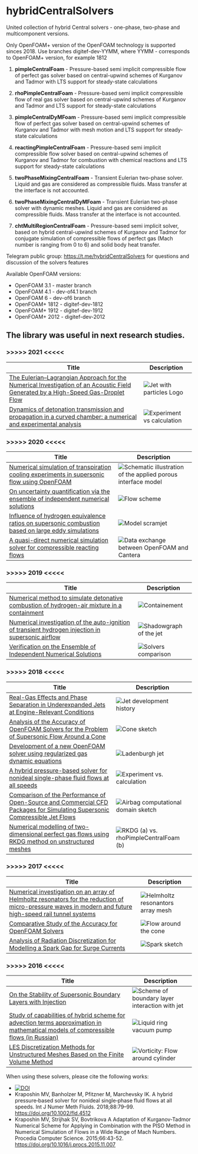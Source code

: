 # hybridCentralSolvers
United collection of hybrid  Central solvers - one-phase, two-phase and multicomponent versions.

Only OpenFOAM+ version of the OpenFOAM technology is supported sinces 2018. Use branches digitef-dev-YYMM, where YYMM - corresponds to OpenFOAM+ version, for example 1812

1. **pimpleCentralFoam** - Pressure-based semi implicit compressible flow of perfect gas solver based on 
central-upwind schemes of Kurganov and Tadmor with LTS support for steady-state calculations

2. **rhoPimpleCentralFoam** - Pressure-based semi implicit compressible flow  of real gas solver based on 
central-upwind schemes of Kurganov and Tadmor and LTS support for steady-state calculations

3. **pimpleCentralDyMFoam** - Pressure-based semi implicit compressible flow of perfect gas solver based 
on central-upwind schemes of Kurganov and Tadmor with mesh motion and LTS support for steady-state calculations

4. **reactingPimpleCentralFoam** - Pressure-based semi implicit compressible flow solver based on central-upwind schemes of 
Kurganov and Tadmor for combustion with chemical reactions and LTS support for steady-state calculations

5. **twoPhaseMixingCentralFoam** - Transient Eulerian two-phase solver. Liquid and gas are
    considered as compressible fluids. Mass transfer at the interface is not accounted.

6. **twoPhaseMixingCentralDyMFoam** - Transient Eulerian two-phase solver with dynamic meshes. Liquid and gas are
    considered as compressible fluids. Mass transfer at the interface is not accounted.

7. **chtMultiRegionCentralFoam** -     Pressure-based semi implicit solver, based on hybrid central-upwind schemes
    of Kurganov and Tadmor for conjugate simulation of compressible flows of perfect gas (Mach 
    number is ranging from 0 to 6) and solid body heat transfer.

Telegram public group: https://t.me/hybridCentralSolvers for questions and discussion of the solvers features

Available OpenFOAM versions:
* OpenFOAM 3.1 - master branch
* OpenFOAM 4.1 - dev-of4.1 branch
* OpenFOAM 6   - dev-of6 branch
* OpenFOAM+ 1812 - digitef-dev-1812
* OpenFOAM+ 1912 - digitef-dev-1912
* OpenFOAM+ 2012 - digitef-dev-2012

## The library was useful in next research studies.

### >>>>> 2021 <<<<<

| Title | Description |
|------|-------------|
|[The Eulerian–Lagrangian Approach for the Numerical Investigation of an Acoustic Field Generated by a High-Speed Gas-Droplet Flow ](https://www.mdpi.com/2311-5521/6/8/274)| ![Jet with particles Logo](https://www.mdpi.com/fluids/fluids-06-00274/article_deploy/html/images/fluids-06-00274-ag-550.jpg) |
|[Dynamics of detonation transmission and propagation in a curved chamber: a numerical and experimental analysis](https://doi.org/10.1016/j.combustflame.2020.09.032)|![Experiment vs calculation](https://ars.els-cdn.com/content/image/1-s2.0-S0010218020304168-gr2.jpg)|

### >>>>> 2020 <<<<<

| Title | Description |
|------|-------------|
|[Numerical simulation of transpiration cooling experiments in supersonic flow using OpenFOAM](https://link.springer.com/article/10.1007/s12567-019-00292-6)|![Schematic illustration of the applied porous interface model](https://media.springernature.com/full/springer-static/image/art%3A10.1007%2Fs12567-019-00292-6/MediaObjects/12567_2019_292_Fig1_HTML.png?as=webp)|
|[On uncertainty quantification via the ensemble of independent numerical solutions](https://doi.org/10.1016/j.jocs.2020.101114)|![Flow scheme](https://ars.els-cdn.com/content/image/1-s2.0-S1877750319310695-gr1.jpg)|
|[Influence of hydrogen equivalence ratios on supersonic combustion based on large eddy simulations](https://doi.org/10.1016/j.ijhydene.2020.02.054)|![Model scramjet](https://ars.els-cdn.com/content/image/1-s2.0-S036031992030584X-gr1.jpg)|
|[A quasi-direct numerical simulation solver for compressible reacting flows](https://doi.org/10.1016/j.compfluid.2020.104718)|![Data exchange between OpenFOAM and Cantera](https://ars.els-cdn.com/content/image/1-s2.0-S0045793020302887-gr1.jpg)|

###  >>>>> 2019 <<<<<
| Title | Description |
|------|-------------|
|[Numerical method to simulate detonative combustion of hydrogen-air mixture in a containment](https://doi.org/10.1080/19942060.2019.1660219)| ![Containement](https://www.tandfonline.com/na101/home/literatum/publisher/tandf/journals/content/tcfm20/2019/tcfm20.v013.i01/19942060.2019.1660219/20191106/images/medium/tcfm_a_1660219_f0018_oc.jpg)|
|[Numerical investigation of the auto-ignition of transient hydrogen injection in supersonic airflow](https://doi.org/10.1016/j.ijhydene.2019.07.215)|![Shadowgraph of the jet](https://github.com/unicfdlab/hybridCentralSolvers/blob/master/1-s2.0-S0360319919328514-gr4.jpg)|
|[Verification on the Ensemble of Independent Numerical Solutions](https://link.springer.com/chapter/10.1007/978-3-030-22750-0_25)|![Solvers comparison](https://media.springernature.com/lw785/springer-static/image/chp%3A10.1007%2F978-3-030-22750-0_25/MediaObjects/485772_1_En_25_Fig2_HTML.png)|

### >>>>> 2018 <<<<<
| Title | Description |
|------|-------------|
|[Real-Gas Effects and Phase Separation in Underexpanded Jets at Engine-Relevant Conditions](https://doi.org/10.2514/6.2018-1815)|![Jet development history](https://www.researchgate.net/profile/Christoph-Traxinger/publication/322309300/figure/fig5/AS:622107033612289@1525333283581/figure-fig5_W640.jpg)|
|[Analysis of the Accuracy of OpenFOAM Solvers for the Problem of Supersonic Flow Around a Cone](https://link.springer.com/chapter/10.1007/978-3-319-93713-7_18)|![Cone sketch](https://media.springernature.com/lw785/springer-static/image/chp%3A10.1007%2F978-3-319-93713-7_18/MediaObjects/469704_1_En_18_Fig1_HTML.gif)|
|[Development of a new OpenFOAM solver using regularized gas dynamic equations](https://doi.org/10.1016/j.compfluid.2018.02.010)|![Ladenburgh jet](https://ars.els-cdn.com/content/image/1-s2.0-S0045793018300641-gr14.jpg)|
|[A hybrid pressure-based solver for nonideal single-phase fluid flows at all speeds](https://doi.org/10.1002/fld.4512)|![Experiment vs. calculation](https://onlinelibrary.wiley.com/cms/asset/16108f70-6fec-4197-9aab-f84cbc5c2a1d/fld4512-fig-0005-m.jpg)|
|[Comparison of the Performance of Open-Source and Commercial CFD Packages for Simulating Supersonic Compressible Jet Flows](https://doi.org/10.1109/IVMEM.2018.00019)|![Airbag computational domain sketch](https://github.com/unicfdlab/hybridCentralSolvers/blob/master/Airbag.png)|
|[Numerical modelling of two-dimensional perfect gas flows using RKDG method on unstructured meshes](https://doi.org/10.1063/1.5065323)|![RKDG (a) vs. rhoPimpleCentralFoam (b)](https://github.com/unicfdlab/hybridCentralSolvers/blob/master/forwardStep-RKDG-vs-RPCF.png)|

### >>>>> 2017 <<<<<
| Title | Description |
|------|-------------|
|[Numerical investigation on an array of Helmholtz resonators for the reduction of micro-pressure waves in modern and future high-speed rail tunnel systems](https://doi.org/10.1016/j.jsv.2017.04.022)| ![Helmholtz resonantors array mesh](https://ars.els-cdn.com/content/image/1-s2.0-S0022460X17303280-gr10.jpg)|
|[Comparative Study of the Accuracy for OpenFOAM Solvers](https://doi.org/10.1109/ISPRAS.2017.00028)|![Flow around the cone](https://github.com/unicfdlab/hybridCentralSolvers/blob/master/index.jpeg)|
|[ Analysis of Radiation Discretization for Modelling a Spark Gap for Surge Currents ](https://doi.org/10.14311/ppt.2017.1.56)|![Spark sketch](https://github.com/unicfdlab/hybridCentralSolvers/blob/master/Plasma-spark-sketch.png)|

###  >>>>> 2016 <<<<<
| Title | Description |
|------|-------------|
|[On the Stability of Supersonic Boundary Layers with Injection](https://thesis.library.caltech.edu/9755/)| ![Scheme of boundary layer interaction with jet](https://github.com/unicfdlab/hybridCentralSolvers/blob/master/boundary-layer.png)|
|[Study of capabilities of hybrid scheme for advection terms approximation in mathematical models of compressible flows (in Russian)](https://ispranproceedings.elpub.ru/jour/article/view/121)|![Liquid ring vacuum pump](https://github.com/unicfdlab/hybridCentralSolvers/blob/master/LRVP.png)|
|[LES Discretization Methods for Unstructured Meshes Based on the Finite Volume Method](https://doi.org/10.21656/1000-0887.370228)|![Vorticity: Flow around cylinder](https://github.com/unicfdlab/hybridCentralSolvers/blob/master/Vorticity-vs-scheme.png)|

   When using these solvers, please cite the following works:
   * [![DOI](https://zenodo.org/badge/DOI/10.5281/zenodo.3878441.svg)](https://doi.org/10.5281/zenodo.3878441)
   * Kraposhin MV, Banholzer M, Pfitzner M, Marchevsky IK. A hybrid pressure‐based solver for nonideal single‐phase fluid flows at all speeds. Int J Numer Meth Fluids. 2018;88:79–99. https://doi.org/10.1002/fld.4512
   * Kraposhin MV, Strijhak SV, Bovtrikova A Adaptation of Kurganov-Tadmor Numerical Scheme for Applying in Combination with the PISO Method in Numerical Simulation of Flows in a Wide Range of Mach Numbers. Procedia Computer Science. 2015;66:43-52. https://doi.org/10.1016/j.procs.2015.11.007
